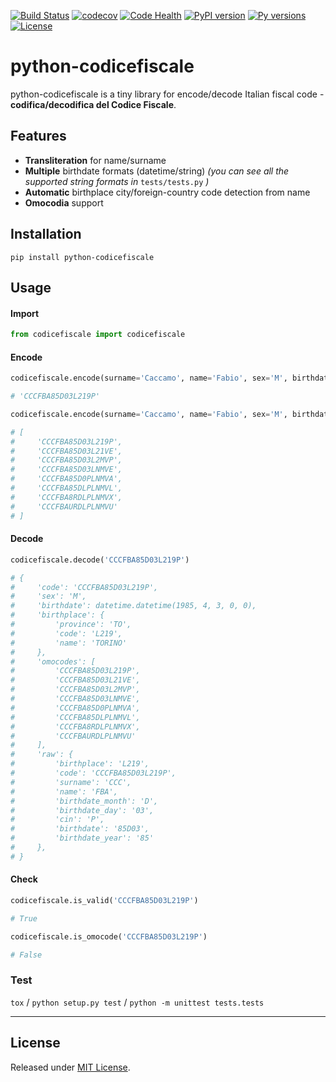 [![Build Status](https://travis-ci.org/fabiocaccamo/python-codicefiscale.svg?branch=master)](https://travis-ci.org/fabiocaccamo/python-codicefiscale)
[![codecov](https://codecov.io/gh/fabiocaccamo/python-codicefiscale/branch/master/graph/badge.svg)](https://codecov.io/gh/fabiocaccamo/python-codicefiscale)
[![Code Health](https://landscape.io/github/fabiocaccamo/python-codicefiscale/master/landscape.svg?style=flat)](https://landscape.io/github/fabiocaccamo/python-codicefiscale/master)
[![PyPI version](https://badge.fury.io/py/python-codicefiscale.svg)](https://badge.fury.io/py/python-codicefiscale)
[![Py versions](https://img.shields.io/pypi/pyversions/python-codicefiscale.svg)](https://img.shields.io/pypi/pyversions/python-codicefiscale.svg)
[![License](https://img.shields.io/pypi/l/python-codicefiscale.svg)](https://img.shields.io/pypi/l/python-codicefiscale.svg)

# python-codicefiscale
python-codicefiscale is a tiny library for encode/decode Italian fiscal code - **codifica/decodifica del Codice Fiscale**.

## Features
- **Transliteration** for name/surname
- **Multiple** birthdate formats (datetime/string) *(you can see all the supported string formats in* `tests/tests.py` *)*
- **Automatic** birthplace city/foreign-country code detection from name
- **Omocodia** support

## Installation
`pip install python-codicefiscale`

## Usage

#### Import
```python
from codicefiscale import codicefiscale
```
#### Encode
```python
codicefiscale.encode(surname='Caccamo', name='Fabio', sex='M', birthdate='03/04/1985', birthplace='Torino')

# 'CCCFBA85D03L219P'
```
```python
codicefiscale.encode(surname='Caccamo', name='Fabio', sex='M', birthdate='03/04/1985', birthplace='Torino', omocodes=True)

# [
#     'CCCFBA85D03L219P',
#     'CCCFBA85D03L21VE',
#     'CCCFBA85D03L2MVP',
#     'CCCFBA85D03LNMVE',
#     'CCCFBA85D0PLNMVA',
#     'CCCFBA85DLPLNMVL',
#     'CCCFBA8RDLPLNMVX',
#     'CCCFBAURDLPLNMVU'
# ]
```
#### Decode
```python
codicefiscale.decode('CCCFBA85D03L219P')

# {
#     'code': 'CCCFBA85D03L219P',
#     'sex': 'M',
#     'birthdate': datetime.datetime(1985, 4, 3, 0, 0),
#     'birthplace': {
#         'province': 'TO',
#         'code': 'L219',
#         'name': 'TORINO'
#     },
#     'omocodes': [
#         'CCCFBA85D03L219P',
#         'CCCFBA85D03L21VE',
#         'CCCFBA85D03L2MVP',
#         'CCCFBA85D03LNMVE',
#         'CCCFBA85D0PLNMVA',
#         'CCCFBA85DLPLNMVL',
#         'CCCFBA8RDLPLNMVX',
#         'CCCFBAURDLPLNMVU'
#     ],
#     'raw': {
#         'birthplace': 'L219',
#         'code': 'CCCFBA85D03L219P',
#         'surname': 'CCC',
#         'name': 'FBA',
#         'birthdate_month': 'D',
#         'birthdate_day': '03',
#         'cin': 'P',
#         'birthdate': '85D03',
#         'birthdate_year': '85'
#     },
# }
```

#### Check
```python
codicefiscale.is_valid('CCCFBA85D03L219P')

# True
```
```python
codicefiscale.is_omocode('CCCFBA85D03L219P')

# False
```

### Test

`tox` / `python setup.py test` / `python -m unittest tests.tests`

---

## License
Released under [MIT License](LICENSE).
